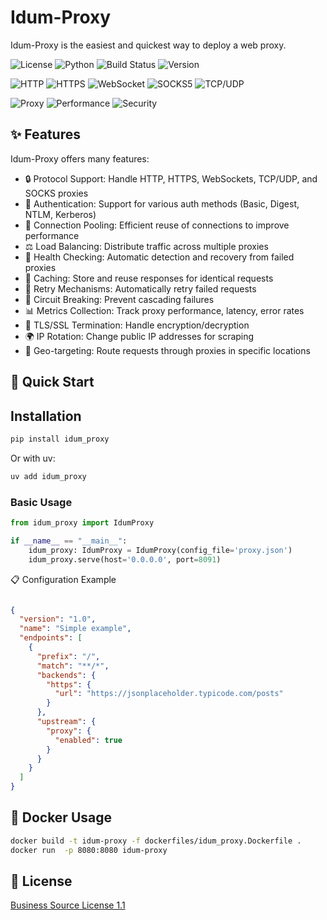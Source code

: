 # Idum-Proxy

Idum-Proxy is the easiest and quickest way to deploy a web proxy.

<!-- Project Status Badges -->
![License](https://img.shields.io/badge/license-MIT-blue.svg)
![Python](https://img.shields.io/badge/python-3.13%2B-blue.svg)
![Build Status](https://img.shields.io/badge/build-passing-brightgreen.svg)
![Version](https://img.shields.io/badge/version-1.0.0-green.svg)

<!-- Technology Badges 
![FastAPI](https://img.shields.io/badge/FastAPI-005571?style=flat&logo=fastapi)
![Python](https://img.shields.io/badge/Python-3776AB?style=flat&logo=python&logoColor=white)
![Docker](https://img.shields.io/badge/Docker-2496ED?style=flat&logo=docker&logoColor=white)
![Asyncio](https://img.shields.io/badge/Asyncio-FFD43B?style=flat&logo=python&logoColor=blue)
-->
<!-- Protocol Support Badges -->
![HTTP](https://img.shields.io/badge/HTTP-✅-green)
![HTTPS](https://img.shields.io/badge/HTTPS-✅-green)
![WebSocket](https://img.shields.io/badge/WebSocket-✅-green)
![SOCKS5](https://img.shields.io/badge/SOCKS5-✅-green)
![TCP/UDP](https://img.shields.io/badge/TCP%2FUDP-✅-green)

<!-- Installation Badge 
![PyPI](https://img.shields.io/pypi/v/idum-proxy?logo=pypi&logoColor=white)
![Downloads](https://img.shields.io/pypi/dm/idum-proxy?logo=pypi&logoColor=white)
-->
<!-- Social Badges
![GitHub stars](https://img.shields.io/github/stars/idumhq/idum-proxy?style=social)
![GitHub forks](https://img.shields.io/github/forks/idumhq/idum-proxy?style=social)
![GitHub watchers](https://img.shields.io/github/watchers/idumhq/idum-proxy?style=social)
 -->
<!-- Custom Style Badges -->
![Proxy](https://img.shields.io/badge/🌐_Proxy-Server-4F46E5?style=for-the-badge)
![Performance](https://img.shields.io/badge/⚡_High-Performance-10B981?style=for-the-badge)
![Security](https://img.shields.io/badge/🔒_Secure-Authentication-DC2626?style=for-the-badge)



## ✨ Features

Idum-Proxy offers many features:

- 🔒 Protocol Support: Handle HTTP, HTTPS, WebSockets, TCP/UDP, and SOCKS proxies
- 🔐 Authentication: Support for various auth methods (Basic, Digest, NTLM, Kerberos)
- 🔄 Connection Pooling: Efficient reuse of connections to improve performance
- ⚖️ Load Balancing: Distribute traffic across multiple proxies
- 🏥 Health Checking: Automatic detection and recovery from failed proxies
- 💾 Caching: Store and reuse responses for identical requests
- 🔄 Retry Mechanisms: Automatically retry failed requests
- 🔧 Circuit Breaking: Prevent cascading failures
- 📊 Metrics Collection: Track proxy performance, latency, error rates
- 🔐 TLS/SSL Termination: Handle encryption/decryption
- 🌍 IP Rotation: Change public IP addresses for scraping
- 🎯 Geo-targeting: Route requests through proxies in specific locations




## 🚀 Quick Start

## Installation

```bash
pip install idum_proxy
```

Or with uv:

```bash
uv add idum_proxy
```

### Basic Usage

```python
from idum_proxy import IdumProxy

if __name__ == "__main__":
    idum_proxy: IdumProxy = IdumProxy(config_file='proxy.json')
    idum_proxy.serve(host='0.0.0.0', port=8091)
```

📋 Configuration Example

```json

{
  "version": "1.0",
  "name": "Simple example",
  "endpoints": [
    {
      "prefix": "/",
      "match": "**/*",
      "backends": {
        "https": {
          "url": "https://jsonplaceholder.typicode.com/posts"
        }
      },
      "upstream": {
        "proxy": {
          "enabled": true
        }
      }
    }
  ]
}
```




## 🐳 Docker Usage


```bash
docker build -t idum-proxy -f dockerfiles/idum_proxy.Dockerfile .
docker run  -p 8080:8080 idum-proxy
```

## 📄 License

[Business Source License 1.1](LICENSE)